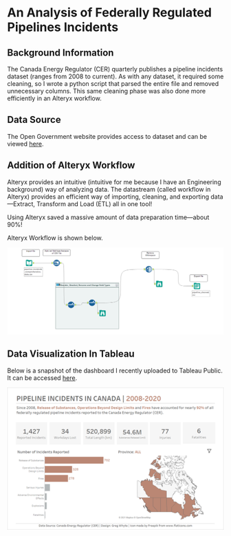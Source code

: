 # An Analysis of Federally Regulated Pipelines Incidents


## Background Information
The Canada Energy Regulator (CER) quarterly publishes a pipeline incidents dataset (ranges from 2008 to current). As with any dataset, it required some cleaning, so I wrote a python script that parsed the entire file and removed unnecessary columns. This same cleaning phase was also done more efficiently in an Alteryx workflow. 


## Data Source
The Open Government website provides access to dataset and can be viewed [here](https://open.canada.ca/data/en/dataset/7dffedc4-23fa-440c-a36d-adf5a6cc09f1).


## Addition of Alteryx Workflow
Alteryx provides an intuitive (intuitive for me because I have an Engineering background) way of analyzing data. The datastream (called workflow in Alteryx) provides an efficient way of importing, cleaning, and exporting data—Extract, Transform and Load (ETL) all in one tool! 

Using Alteryx saved a massive amount of data preparation time—about 90%! 

Alteryx Workflow is shown below.

![Workflow](https://github.com/gregwhyte3/pipeline_transportation_occurrences/blob/master/Alteryx%20Workflow/alteryx_pipeline.PNG)


## Data Visualization In Tableau
Below is a snapshot of the dashboard I recently uploaded to Tableau Public. It can be accessed [here](https://public.tableau.com/profile/greg.whyte#!/vizhome/PipelineIncidentsinCanada/final).


![Dashboard](https://github.com/gregwhyte3/pipeline_transportation_occurrences/blob/master/Tableau/Dashboard.png)



